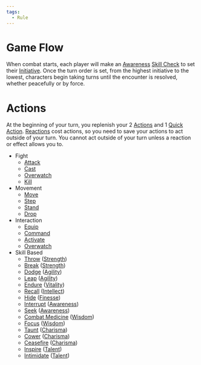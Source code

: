 ```yaml
---  
tags:  
  - Rule  
---  
```

# Game Flow  
When combat starts, each player will make an [Awareness](./Awareness.md) [Skill Check](./Skill%20Check.md) to set their [Initiative](./Initiative.md). Once the turn order is set, from the highest initiative to the lowest, characters begin taking turns until the encounter is resolved, whether peacefully or by force.  
  
# Actions  
At the beginning of your turn, you replenish your 2 [Actions](./Action.md) and 1 [Quick Action](./Quick%20Action.md). [Reactions](./Reaction.md) cost actions, so you need to save your actions to act outside of your turn. You cannot act outside of your turn unless a reaction or effect allows you to.  
  
- Fight  
	- [Attack](./Attack.md)  
	- [Cast](./Cast.md)  
	- [Overwatch](./Overwatch.md)  
	- [Kill](./Kill.md)  
- Movement  
	- [Move](./Move.md)  
	- [Step](./Step.md)  
	- [Stand](./Stand.md)  
	- [Drop](./Drop.md)  
- Interaction  
	- [Equip](./Equip.md)  
	- [Command](./Command.md)  
	- [Activate](./Activate.md)  
	- [Overwatch](./Overwatch.md)  
- Skill Based  
	- [Throw](./Throw.md) ([Strength](./Strength.md))  
	- [Break](./Break.md) ([Strength](./Strength.md))  
	- [Dodge](./Dodge.md) ([Agility](./Agility.md))  
	- [Leap](./Leap.md) ([Agility](./Agility.md))  
	- [Endure](./Endure.md) ([Vitality](./Vitality.md))  
	- [Recall](./Recall.md) ([Intellect](./Intellect.md))  
	- [Hide](./Hide.md) ([Finesse](./Finesse.md))  
	- [Interrupt](./Interrupt.md) ([Awareness](./Awareness.md))  
	- [Seek](./Seek.md) ([Awareness](./Awareness.md))  
	- [Combat Medicine](./Combat%20Medicine.md) ([Wisdom](./Wisdom.md))  
	- [Focus](./Focus.md) ([Wisdom](./Wisdom.md))  
	- [Taunt](./Taunt.md) ([Charisma](./Charisma.md))  
	- [Cower](./Cower.md) ([Charisma](./Charisma.md))  
	- [Ceasefire](./Ceasefire.md) ([Charisma](./Charisma.md))  
	- [Inspire](./Inspire.md) ([Talent](./Talent.md))  
	- [Intimidate](./Intimidate.md) ([Talent](./Talent.md))  
